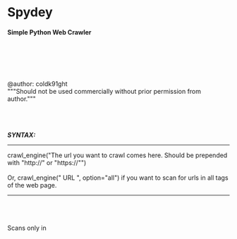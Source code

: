 # Spydey
<h4> Simple Python Web Crawler </h4>
<br>
<br>
<br>
<br>
<p>
  @author: coldk91ght
  <br>
  &quot&quot&quotShould not be used commercially without prior permission from author.&quot&quot&quot
 </p>
 <p>
  
  <br>
  <br>
  <br>
  <b> <i> SYNTAX: </b> </i>
  <hr noshade>
  crawl_engine(&quotThe url you want to crawl comes here. Should be prepended with &quothttp://&quot or &quothttps://&quot&quot)
  <br>
  <br>
  Or, crawl_engine(&quot URL &quot, option="all") if you want to scan for urls in all tags of the web page.
  </p>
  <hr>
  <br><br><br>
  Scans only in <a tags by default.
